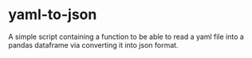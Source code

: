 # yaml-to-json
A simple script containing a function to be able to read a yaml file into a pandas dataframe via converting it into json format.
